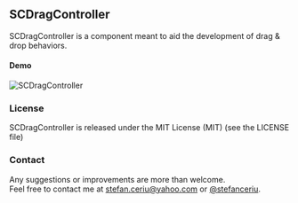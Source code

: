 ## SCDragController

SCDragController is a component meant to aid the development of drag & drop behaviors.

#### Demo
![SCDragController](https://drive.google.com/uc?export=download&id=0ByLCkUO90ltobFB1ZU11am5uSEE)

### License
SCDragController is released under the MIT License (MIT) (see the LICENSE file)

### Contact
Any suggestions or improvements are more than welcome.<br>
Feel free to contact me at [stefan.ceriu@yahoo.com](mailto:stefan.ceriu@yahoo.com) or [@stefanceriu](https://twitter.com/stefanceriu).
